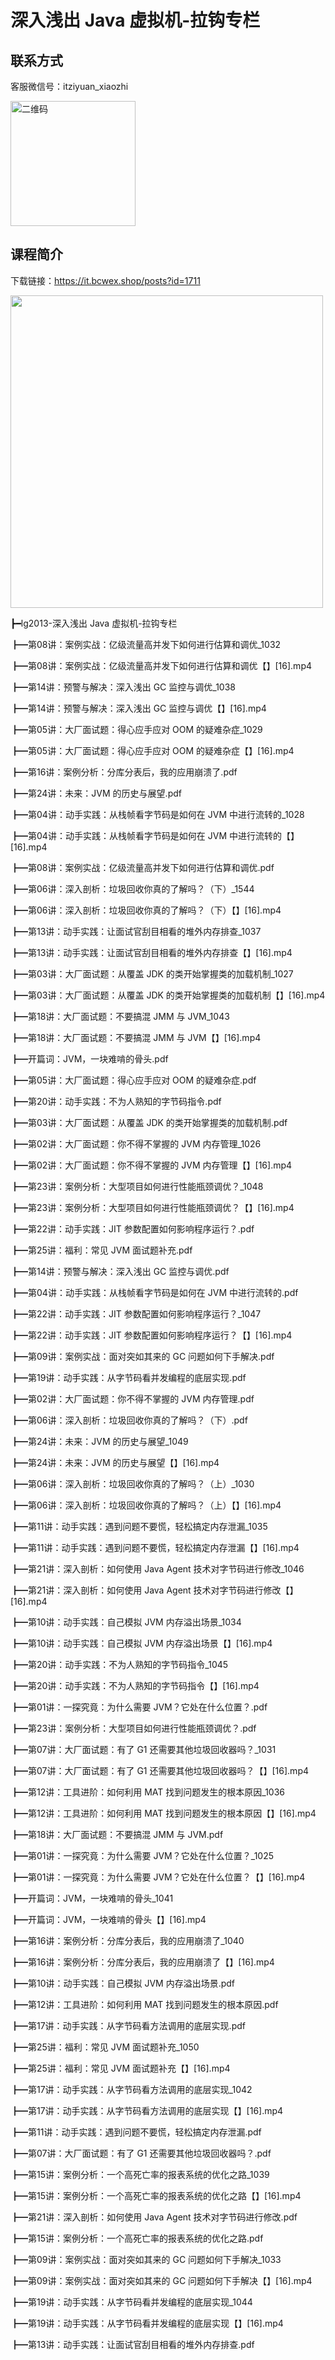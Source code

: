 # 深入浅出 Java 虚拟机-拉钩专栏

## 联系方式

客服微信号：itziyuan_xiaozhi

<img src="https://ziyuanyun.oss-cn-guangzhou.aliyuncs.com/common/20240614073449/666b82192834a.jpg" width="200" height="200" alt="二维码">

## 课程简介

下载链接：https://it.bcwex.shop/posts?id=1711

<img src="https://ziyuanyun.oss-cn-guangzhou.aliyuncs.com/yun/20240515183516/66448fe43d564.jpg" width="500" alt="">

  ┣━lg2013-深入浅出 Java 虚拟机-拉钩专栏

 ┣━第08讲：案例实战：亿级流量高并发下如何进行估算和调优_1032

 ┣━第08讲：案例实战：亿级流量高并发下如何进行估算和调优【】[16].mp4

 ┣━第14讲：预警与解决：深入浅出 GC 监控与调优_1038

 ┣━第14讲：预警与解决：深入浅出 GC 监控与调优【】[16].mp4

 ┣━第05讲：大厂面试题：得心应手应对 OOM 的疑难杂症_1029

 ┣━第05讲：大厂面试题：得心应手应对 OOM 的疑难杂症【】[16].mp4

 ┣━第16讲：案例分析：分库分表后，我的应用崩溃了.pdf

 ┣━第24讲：未来：JVM 的历史与展望.pdf

 ┣━第04讲：动手实践：从栈帧看字节码是如何在 JVM 中进行流转的_1028

 ┣━第04讲：动手实践：从栈帧看字节码是如何在 JVM 中进行流转的【】[16].mp4

 ┣━第08讲：案例实战：亿级流量高并发下如何进行估算和调优.pdf

 ┣━第06讲：深入剖析：垃圾回收你真的了解吗？（下）_1544

 ┣━第06讲：深入剖析：垃圾回收你真的了解吗？（下）【】[16].mp4

 ┣━第13讲：动手实践：让面试官刮目相看的堆外内存排查_1037

 ┣━第13讲：动手实践：让面试官刮目相看的堆外内存排查【】[16].mp4

 ┣━第03讲：大厂面试题：从覆盖 JDK 的类开始掌握类的加载机制_1027

 ┣━第03讲：大厂面试题：从覆盖 JDK 的类开始掌握类的加载机制【】[16].mp4

 ┣━第18讲：大厂面试题：不要搞混 JMM 与 JVM_1043

 ┣━第18讲：大厂面试题：不要搞混 JMM 与 JVM【】[16].mp4

 ┣━开篇词：JVM，一块难啃的骨头.pdf

 ┣━第05讲：大厂面试题：得心应手应对 OOM 的疑难杂症.pdf

 ┣━第20讲：动手实践：不为人熟知的字节码指令.pdf

 ┣━第03讲：大厂面试题：从覆盖 JDK 的类开始掌握类的加载机制.pdf

 ┣━第02讲：大厂面试题：你不得不掌握的 JVM 内存管理_1026

 ┣━第02讲：大厂面试题：你不得不掌握的 JVM 内存管理【】[16].mp4

 ┣━第23讲：案例分析：大型项目如何进行性能瓶颈调优？_1048

 ┣━第23讲：案例分析：大型项目如何进行性能瓶颈调优？【】[16].mp4

 ┣━第22讲：动手实践：JIT 参数配置如何影响程序运行？.pdf

 ┣━第25讲：福利：常见 JVM 面试题补充.pdf

 ┣━第14讲：预警与解决：深入浅出 GC 监控与调优.pdf

 ┣━第04讲：动手实践：从栈帧看字节码是如何在 JVM 中进行流转的.pdf

 ┣━第22讲：动手实践：JIT 参数配置如何影响程序运行？_1047

 ┣━第22讲：动手实践：JIT 参数配置如何影响程序运行？【】[16].mp4

 ┣━第09讲：案例实战：面对突如其来的 GC 问题如何下手解决.pdf

 ┣━第19讲：动手实践：从字节码看并发编程的底层实现.pdf

 ┣━第02讲：大厂面试题：你不得不掌握的 JVM 内存管理.pdf

 ┣━第06讲：深入剖析：垃圾回收你真的了解吗？（下）.pdf

 ┣━第24讲：未来：JVM 的历史与展望_1049

 ┣━第24讲：未来：JVM 的历史与展望【】[16].mp4

 ┣━第06讲：深入剖析：垃圾回收你真的了解吗？（上）_1030

 ┣━第06讲：深入剖析：垃圾回收你真的了解吗？（上）【】[16].mp4

 ┣━第11讲：动手实践：遇到问题不要慌，轻松搞定内存泄漏_1035

 ┣━第11讲：动手实践：遇到问题不要慌，轻松搞定内存泄漏【】[16].mp4

 ┣━第21讲：深入剖析：如何使用 Java Agent 技术对字节码进行修改_1046

 ┣━第21讲：深入剖析：如何使用 Java Agent 技术对字节码进行修改【】[16].mp4

 ┣━第10讲：动手实践：自己模拟 JVM 内存溢出场景_1034

 ┣━第10讲：动手实践：自己模拟 JVM 内存溢出场景【】[16].mp4

 ┣━第20讲：动手实践：不为人熟知的字节码指令_1045

 ┣━第20讲：动手实践：不为人熟知的字节码指令【】[16].mp4

 ┣━第01讲：一探究竟：为什么需要 JVM？它处在什么位置？.pdf

 ┣━第23讲：案例分析：大型项目如何进行性能瓶颈调优？.pdf

 ┣━第07讲：大厂面试题：有了 G1 还需要其他垃圾回收器吗？_1031

 ┣━第07讲：大厂面试题：有了 G1 还需要其他垃圾回收器吗？【】[16].mp4

 ┣━第12讲：工具进阶：如何利用 MAT 找到问题发生的根本原因_1036

 ┣━第12讲：工具进阶：如何利用 MAT 找到问题发生的根本原因【】[16].mp4

 ┣━第18讲：大厂面试题：不要搞混 JMM 与 JVM.pdf

 ┣━第01讲：一探究竟：为什么需要 JVM？它处在什么位置？_1025

 ┣━第01讲：一探究竟：为什么需要 JVM？它处在什么位置？【】[16].mp4

 ┣━开篇词：JVM，一块难啃的骨头_1041

 ┣━开篇词：JVM，一块难啃的骨头【】[16].mp4

 ┣━第16讲：案例分析：分库分表后，我的应用崩溃了_1040

 ┣━第16讲：案例分析：分库分表后，我的应用崩溃了【】[16].mp4

 ┣━第10讲：动手实践：自己模拟 JVM 内存溢出场景.pdf

 ┣━第12讲：工具进阶：如何利用 MAT 找到问题发生的根本原因.pdf

 ┣━第17讲：动手实践：从字节码看方法调用的底层实现.pdf

 ┣━第25讲：福利：常见 JVM 面试题补充_1050

 ┣━第25讲：福利：常见 JVM 面试题补充【】[16].mp4

 ┣━第17讲：动手实践：从字节码看方法调用的底层实现_1042

 ┣━第17讲：动手实践：从字节码看方法调用的底层实现【】[16].mp4

 ┣━第11讲：动手实践：遇到问题不要慌，轻松搞定内存泄漏.pdf

 ┣━第07讲：大厂面试题：有了 G1 还需要其他垃圾回收器吗？.pdf

 ┣━第15讲：案例分析：一个高死亡率的报表系统的优化之路_1039

 ┣━第15讲：案例分析：一个高死亡率的报表系统的优化之路【】[16].mp4

 ┣━第21讲：深入剖析：如何使用 Java Agent 技术对字节码进行修改.pdf

 ┣━第15讲：案例分析：一个高死亡率的报表系统的优化之路.pdf

 ┣━第09讲：案例实战：面对突如其来的 GC 问题如何下手解决_1033

 ┣━第09讲：案例实战：面对突如其来的 GC 问题如何下手解决【】[16].mp4

 ┣━第19讲：动手实践：从字节码看并发编程的底层实现_1044

 ┣━第19讲：动手实践：从字节码看并发编程的底层实现【】[16].mp4

 ┣━第13讲：动手实践：让面试官刮目相看的堆外内存排查.pdf

  